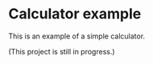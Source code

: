 # Calculator example

This is an example of a simple calculator.

(This project is still in progress.)